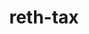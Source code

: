 ---
layout: ../../layouts/project.astro
title: "reth-tax"
buildTime: "December 2023 - 1 day"
description: "When learning about Rust and Reth, I decided to add a custom eth_tokenTax RPC method to the eth namespace. This method is designed to get the buy and sell tax for a token on UniswapV2."
tags: ["Rust", "EVM", "reth", "revm"]
github: "https://github.com/Quertyy/reth-tax"
---